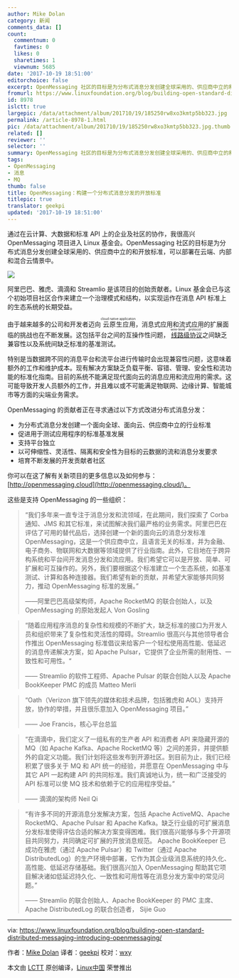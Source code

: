 ```yaml
---
author: Mike Dolan
category: 新闻
comments_data: []
count:
  commentnum: 0
  favtimes: 0
  likes: 0
  sharetimes: 1
  viewnum: 5685
date: '2017-10-19 18:51:00'
editorchoice: false
excerpt: OpenMessaging 社区的目标是为分布式消息分发创建全球采用的、供应商中立的和开放标准，可以部署在云端、内部和混合云情景中。
fromurl: https://www.linuxfoundation.org/blog/building-open-standard-distributed-messaging-introducing-openmessaging/
id: 8978
islctt: true
largepic: /data/attachment/album/201710/19/185250rw8xo3kmtp5bb323.jpg
permalink: /article-8978-1.html
pic: /data/attachment/album/201710/19/185250rw8xo3kmtp5bb323.jpg.thumb.jpg
related: []
reviewer: ''
selector: ''
summary: OpenMessaging 社区的目标是为分布式消息分发创建全球采用的、供应商中立的和开放标准，可以部署在云端、内部和混合云情景中。
tags:
- OpenMessaging
- 消息
- MQ
thumb: false
title: OpenMessaging：构建一个分布式消息分发的开放标准
titlepic: true
translator: geekpi
updated: '2017-10-19 18:51:00'
---
```


通过在云计算、大数据和标准 API 上的企业及社区的协作，我很高兴 OpenMessaging 项目进入 Linux 基金会。OpenMessaging 社区的目标是为分布式消息分发创建全球采用的、供应商中立的和开放标准，可以部署在云端、内部和混合云情景中。


![](/data/attachment/album/201710/19/185250rw8xo3kmtp5bb323.jpg)


阿里巴巴、雅虎、滴滴和 Streamlio 是该项目的创始贡献者。Linux 基金会已与这个初始项目社区合作来建立一个治理模式和结构，以实现运作在消息 API 标准上的生态系统的长期受益。


由于越来越多的公司和开发者迈向<ruby> 云原生应用 <rt>  cloud native application </rt></ruby>，消息式应用和流式应用的扩展面临的挑战也在不断发展。这包括平台之间的互操作性问题，<ruby> <a href="https://en.wikipedia.org/wiki/Wire_protocol">  线路级协议 </a> <rt>  wire-level protocol </rt></ruby>之间缺乏兼容性以及系统间缺乏标准的基准测试。


特别是当数据跨不同的消息平台和流平台进行传输时会出现兼容性问题，这意味着额外的工作和维护成本。现有解决方案缺乏负载平衡、容错、管理、安全性和流功能的标准化指南。目前的系统不能满足现代面向云的消息应用和流应用的需求。这可能导致开发人员额外的工作，并且难以或不可能满足物联网、边缘计算、智能城市等方面的尖端业务需求。


OpenMessaging 的贡献者正在寻求通过以下方式改进分布式消息分发：


* 为分布式消息分发创建一个面向全球、面向云、供应商中立的行业标准
* 促进用于测试应用程序的标准基准发展
* 支持平台独立
* 以可伸缩性、灵活性、隔离和安全性为目标的云数据的流和消息分发要求
* 培育不断发展的开发贡献者社区


你可以在这了解有关新项目的更多信息以及如何参与： [http://openmessaging.cloud](http://openmessaging.cloud/)。


这些是支持 OpenMessaging 的一些组织：



> 
> “我们多年来一直专注于消息分发和流领域，在此期间，我们探索了 Corba 通知、JMS 和其它标准，来试图解决我们最严格的业务需求。阿里巴巴在评估了可用的替代品后，选择创建一个新的面向云的消息分发标准 OpenMessaging，这是一个供应商中立，且语言无关的标准，并为金融、电​​子商务、物联网和大数据等领域提供了行业指南。此外，它目地在于跨异构系统和平台间开发消息分发和流应用。我们希望它可以是开放、简单、可扩展和可互操作的。另外，我们要根据这个标准建立一个生态系统，如基准测试、计算和各种连接器。我们希望有新的贡献，并希望大家能够共同努力，推动 OpenMessaging 标准的发展。”
> 
> 
> ——阿里巴巴高级架构师，Apache RocketMQ 的联合创始人，以及 OpenMessaging 的原始发起人 Von Gosling
> 
> 
> 


 



> 
> “随着应用程序消息的复杂性和规模的不断扩大，缺乏标准的接口为开发人员和组织带来了复杂性和灵活性的障碍。Streamlio 很高兴与其他领导者合作推出 OpenMessaging 标准倡议来给客户一个轻松使用高性能、低延迟的消息传递解决方案，如 Apache Pulsar，它提供了企业所需的耐用性、一致性和可用性。“
> 
> 
> —— Streamlio 的软件工程师、Apache Pulsar 的联合创始人以及 Apache BookKeeper PMC 的成员 Matteo Merli
> 
> 
> 


 



> 
> “Oath（Verizon 旗下领先的媒体和技术品牌，包括雅虎和 AOL）支持开放，协作的举措，并且很乐意加入 OpenMessaging 项目。”
> 
> 
> —— Joe Francis，核心平台总监
> 
> 
> 


 



> 
> “在滴滴中，我们定义了一组私有的生产者 API 和消费者 API 来隐藏开源的 MQ（如 Apache Kafka、Apache RocketMQ 等）之间的差异，并提供额外的自定义功能。我们计划将这些发布到开源社区。到目前为止，我们已经积累了很多关于 MQ 和 API 统一的经验，并愿意在 OpenMessaging 中与其它 API 一起构建 API 的共同标准。我们真诚地认为，统一和广泛接受的 API 标准可以使 MQ 技术和依赖于它的应用程序受益。”
> 
> 
> —— 滴滴的架构师 Neil Qi
> 
> 
> 


 



> 
> “有许多不同的开源消息分发解决方案，包括 Apache ActiveMQ、Apache RocketMQ、Apache Pulsar 和 Apache Kafka。缺乏行业级的可扩展消息分发标准使得评估合适的解决方案变得困难。我们很高兴能够与多个开源项目共同努力，共同确定可扩展的开放消息规范。 Apache BookKeeper 已成功在雅虎（通过 Apache Pulsar）和 Twitter（通过 Apache DistributedLog）的生产环境中部署，它作为其企业级消息系统的持久化、高性能、低延迟存储基础。我们很高兴加入 OpenMessaging 帮助其它项目解决诸如低延迟持久化、一致性和可用性等在消息分发方案中的常见问题。”
> 
> 
> —— Streamlio 的联合创始人、Apache BookKeeper 的 PMC 主席、Apache DistributedLog 的联合创造者， Sijie Guo
> 
> 
> 




---


via: <https://www.linuxfoundation.org/blog/building-open-standard-distributed-messaging-introducing-openmessaging/>


作者：[Mike Dolan](https://www.linuxfoundation.org/author/mdolan/) 译者：[geekpi](https://github.com/geekpi) 校对：[wxy](https://github.com/wxy)


本文由 [LCTT](https://github.com/LCTT/TranslateProject) 原创编译，[Linux中国](https://linux.cn/) 荣誉推出